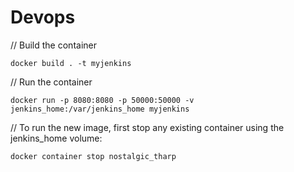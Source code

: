 # Devops
// Build the container

`docker build . -t myjenkins`

// Run the container

`docker run -p 8080:8080 -p 50000:50000 -v jenkins_home:/var/jenkins_home myjenkins`

// To run the new image, first stop any existing container using the jenkins_home volume:

`docker container stop nostalgic_tharp`